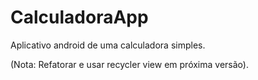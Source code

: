 # CalculadoraApp

Aplicativo android de uma calculadora simples.

(Nota: Refatorar e usar recycler view em próxima versão).
